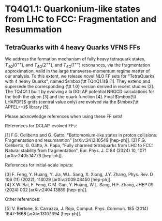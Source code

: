 # TQ4Q1.1: Quarkonium-like states from LHC to FCC: Fragmentation and Resummation
## TetraQuarks with 4 heavy Quarks VFNS FFs

We address the formation mechanism of fully heavy tetraquark states, $T_{4Q}(0^{++})$, and $T_{4Q}(2^{++})$, and $T_{4Q}(1^{+-})$ resonances, via the fragmentation approximation, valid in the large transverse-momentum regime matter of our analysis. To this extent, we release novel NLO FF sets for "TetraQuarks with 4 heavy Quarks", named $\mbox{\tt TQ4Q1.1}$ [1]. They extend and supersede the corresponding {\tt 1.0} version derived in recent studies [2]. The TQ4Q1.1 built by evolving à la DGLAP potential NRQCD calculations for the both the gluon [3] and the quark function [4]. Final $\mbox{\tt LHAPDF}$ grids (central value only) are evolved via the $\mbox{\tt APFEL++}$ library [5].

Please acknowledge references when using these FF sets!  

References for DGLAP-evolved FFs:

[1] F.G. Celiberto and G. Gatto, "Bottomonium-like states in proton collisions: Fragmentation and resumamtion" [arXiv:2412.10549  [hep-ph]].
[2] F.G. Celiberto, G. Gatto, A. Papa, "Fully charmed tetraquarks from LHC to FCC: Natural stability from fragmentation", Eur. Phys. J. C 84 (2024) 10, 1071  [arXiv:2405.14773 [hep-ph]].  

References for initial-scale inputs:

[3] F. Feng, Y. Huang, Y. Jia, W.L. Sang, X. Xiong, J.Y. Zhang, Phys. Rev. D 106 (11) (2022), 114029 [arXiv:2009.08450 [hep-ph]].    
[4] X.W. Bai, F. Feng, C.M. Gan, Y. Huang, W.L. Sang, H.F. Zhang, JHEP 09 (2024) 002 [arXiv:2404.13889 [hep-ph]].   

Other references:

[5] V. Bertone, S. Carrazza, J. Rojo, Comput. Phys. Commun. 185 (2014) 1647-1668 [arXiv:1310.1394 [hep-ph]].  
